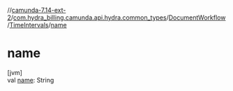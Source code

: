 //[camunda-7.14-ext-2](../../../../index.md)/[com.hydra_billing.camunda.api.hydra.common_types](../../index.md)/[DocumentWorkflow](../index.md)/[TimeIntervals](index.md)/[name](name.md)

# name

[jvm]\
val [name](name.md): String
